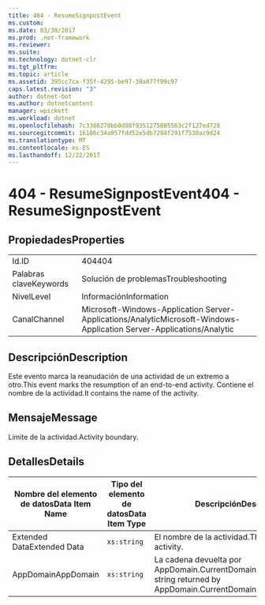 ```yaml
---
title: 404 - ResumeSignpostEvent
ms.custom: 
ms.date: 03/30/2017
ms.prod: .net-framework
ms.reviewer: 
ms.suite: 
ms.technology: dotnet-clr
ms.tgt_pltfrm: 
ms.topic: article
ms.assetid: 395cc7ca-f35f-4295-be97-39a077f99c97
caps.latest.revision: "3"
author: dotnet-bot
ms.author: dotnetcontent
manager: wpickett
ms.workload: dotnet
ms.openlocfilehash: 7c3386270bb0d98f9351275805563c2f127ed728
ms.sourcegitcommit: 16186c34a957fdd52e5db7294f291f7530ac9d24
ms.translationtype: MT
ms.contentlocale: es-ES
ms.lasthandoff: 12/22/2017
---
```

# <a name="404---resumesignpostevent"></a><span data-ttu-id="71f8c-102">404 - ResumeSignpostEvent</span><span class="sxs-lookup"><span data-stu-id="71f8c-102">404 - ResumeSignpostEvent</span></span>
## <a name="properties"></a><span data-ttu-id="71f8c-103">Propiedades</span><span class="sxs-lookup"><span data-stu-id="71f8c-103">Properties</span></span>  
  
|||  
|-|-|  
|<span data-ttu-id="71f8c-104">Id.</span><span class="sxs-lookup"><span data-stu-id="71f8c-104">ID</span></span>|<span data-ttu-id="71f8c-105">404</span><span class="sxs-lookup"><span data-stu-id="71f8c-105">404</span></span>|  
|<span data-ttu-id="71f8c-106">Palabras clave</span><span class="sxs-lookup"><span data-stu-id="71f8c-106">Keywords</span></span>|<span data-ttu-id="71f8c-107">Solución de problemas</span><span class="sxs-lookup"><span data-stu-id="71f8c-107">Troubleshooting</span></span>|  
|<span data-ttu-id="71f8c-108">Nivel</span><span class="sxs-lookup"><span data-stu-id="71f8c-108">Level</span></span>|<span data-ttu-id="71f8c-109">Información</span><span class="sxs-lookup"><span data-stu-id="71f8c-109">Information</span></span>|  
|<span data-ttu-id="71f8c-110">Canal</span><span class="sxs-lookup"><span data-stu-id="71f8c-110">Channel</span></span>|<span data-ttu-id="71f8c-111">Microsoft-Windows-Application Server-Applications/Analytic</span><span class="sxs-lookup"><span data-stu-id="71f8c-111">Microsoft-Windows-Application Server-Applications/Analytic</span></span>|  
  
## <a name="description"></a><span data-ttu-id="71f8c-112">Descripción</span><span class="sxs-lookup"><span data-stu-id="71f8c-112">Description</span></span>  
 <span data-ttu-id="71f8c-113">Este evento marca la reanudación de una actividad de un extremo a otro.</span><span class="sxs-lookup"><span data-stu-id="71f8c-113">This event marks the resumption of an end-to-end activity.</span></span> <span data-ttu-id="71f8c-114">Contiene el nombre de la actividad.</span><span class="sxs-lookup"><span data-stu-id="71f8c-114">It contains the name of the activity.</span></span>  
  
## <a name="message"></a><span data-ttu-id="71f8c-115">Mensaje</span><span class="sxs-lookup"><span data-stu-id="71f8c-115">Message</span></span>  
 <span data-ttu-id="71f8c-116">Límite de la actividad.</span><span class="sxs-lookup"><span data-stu-id="71f8c-116">Activity boundary.</span></span>  
  
## <a name="details"></a><span data-ttu-id="71f8c-117">Detalles</span><span class="sxs-lookup"><span data-stu-id="71f8c-117">Details</span></span>  
  
|<span data-ttu-id="71f8c-118">Nombre del elemento de datos</span><span class="sxs-lookup"><span data-stu-id="71f8c-118">Data Item Name</span></span>|<span data-ttu-id="71f8c-119">Tipo del elemento de datos</span><span class="sxs-lookup"><span data-stu-id="71f8c-119">Data Item Type</span></span>|<span data-ttu-id="71f8c-120">Descripción</span><span class="sxs-lookup"><span data-stu-id="71f8c-120">Description</span></span>|  
|--------------------|--------------------|-----------------|  
|<span data-ttu-id="71f8c-121">Extended Data</span><span class="sxs-lookup"><span data-stu-id="71f8c-121">Extended Data</span></span>|`xs:string`|<span data-ttu-id="71f8c-122">El nombre de la actividad.</span><span class="sxs-lookup"><span data-stu-id="71f8c-122">The name of the activity.</span></span>|  
|<span data-ttu-id="71f8c-123">AppDomain</span><span class="sxs-lookup"><span data-stu-id="71f8c-123">AppDomain</span></span>|`xs:string`|<span data-ttu-id="71f8c-124">La cadena devuelta por AppDomain.CurrentDomain.FriendlyName.</span><span class="sxs-lookup"><span data-stu-id="71f8c-124">The string returned by AppDomain.CurrentDomain.FriendlyName.</span></span>|
